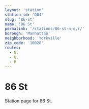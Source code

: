 ```yaml
---
layout: 'station'
station_id: 'Q04'
slug: '86-st'
name: '86 St'
permalink: '/stations/86-st-n,q,r/'
borough: 'Manhattan'
neighborhood: 'Yorkville'
zip_code: '10028'
routes:
  - N,
  - Q,
  - R
---
```

# 86 St

Station page for 86 St.
